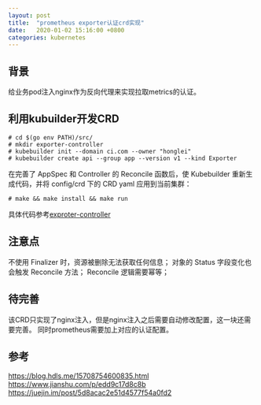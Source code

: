 ```yaml
---
layout: post
title:  "prometheus exporter认证crd实现"
date:   2020-01-02 15:16:00 +0800
categories: kubernetes
---
```

## 背景
给业务pod注入nginx作为反向代理来实现拉取metrics的认证。

## 利用kubuilder开发CRD
```
# cd $(go env PATH)/src/
# mkdir exporter-controller
# kubebuilder init --domain ci.com --owner "honglei"
# kubebuilder create api --group app --version v1 --kind Exporter

```

在完善了 AppSpec 和 Controller 的 Reconcile 函数后，使 Kubebuilder 重新生成代码，并将 config/crd 下的 CRD yaml 应用到当前集群：
```
# make && make install && make run
```
具体代码参考[exproter-controller]([http](https://github.com/honglei24/exporter-controller))

## 注意点
不使用 Finalizer 时，资源被删除无法获取任何信息；
对象的 Status 字段变化也会触发 Reconcile 方法；
Reconcile 逻辑需要幂等；

## 待完善
该CRD只实现了nginx注入，但是nginx注入之后需要自动修改配置，这一块还需要完善。
同时prometheus需要加上对应的认证配置。

## 参考
https://blog.hdls.me/15708754600835.html
https://www.jianshu.com/p/edd9c17d8c8b
https://juejin.im/post/5d8acac2e51d4577f54a0fd2